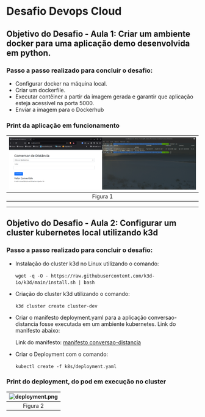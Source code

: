 # Desafio Devops Cloud

## Objetivo do Desafio - Aula 1: Criar um ambiente docker para uma aplicação demo desenvolvida em python.

### Passo a passo realizado para concluir o desafio:

- Configurar docker na máquina local.
- Criar um dockerfile.
- Executar contêiner a partir da imagem gerada e garantir que aplicação esteja acessível na porta 5000.
- Enviar a imagem para o Dockerhub

### Print da aplicação em funcionamento

| ![conversao-distancia.png](/conversao-distancia/images/conversao-distancia.png) |
|:-----------------------------:|
| Figura 1 |

-----

## Objetivo do Desafio - Aula 2: Configurar um cluster kubernetes local utilizando k3d

### Passo a passo realizado para concluir o desafio:

- Instalação do cluster k3d no Linux utilizando o comando:

  ``` wget -q -O - https://raw.githubusercontent.com/k3d-io/k3d/main/install.sh | bash ```

- Criação do cluster k3d utilizando o comando:

  ``` k3d cluster create cluster-dev ```

- Criar o manifesto deployment.yaml para a aplicação conversao-distancia fosse executada em um ambiente kubernetes. Link do manifesto abaixo:

  Link do manifesto: [manifesto conversao-distancia](https://github.com/leopoldocardoso/desafio-devops-cloud/tree/main/conversao-distancia/k8s)

- Criar o Deployment com o comando:

  ``` kubectl create -f k8s/deployment.yaml ```

### Print do deployment, do pod em execução no cluster

| ![deployment.png](/conversao-distancia/images/deployment.png) |
|:-----------------------------:|
| Figura 2 |